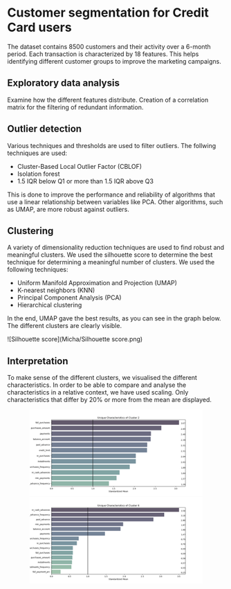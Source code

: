 # Customer segmentation for Credit Card users
The dataset contains 8500 customers and their activity over a 6-month period. Each transaction is characterized by 18 features. This helps identifying different customer groups to improve the marketing campaigns.


## Exploratory data analysis
Examine how the different features distribute. Creation of a correlation matrix for the filtering of redundant information.

## Outlier detection
Various techniques and thresholds are used to filter outliers. The follwing techniques are used: 
- Cluster-Based Local Outlier Factor (CBLOF) 
- Isolation forest
- 1.5 IQR below Q1 or more than 1.5 IQR above Q3

This is done to improve the performance and reliability of algorithms that use a linear relationship between variables like PCA. Other algorithms, such as UMAP, are more robust against outliers.

## Clustering
A variety of dimensionality reduction techniques are used to find robust and meaningful clusters. We used the silhouette score to determine the best technique for determining a meaningful number of clusters. We used the following techniques:
- Uniform Manifold Approximation and Projection (UMAP)
- K-nearest neighbors (KNN)
- Principal Component Analysis (PCA)
- Hierarchical clustering

In the end, UMAP gave the best results, as you can see in the graph below. The different clusters are clearly visible.

![Silhouette score](Micha/Silhouette score.png)

## Interpretation
To make sense of the different clusters, we visualised the different characteristics. In order to be able to compare and analyse the characteristics in a relative context, we have used scaling. Only characteristics that differ by 20% or more from the mean are displayed.

<div style="text-align: center;">
  <p float="center">
    <img src="Micha/plot_3.png" width="400" />
    <img src="Micha/plot_7.png" width="400" /> 
  </p>
</div>
